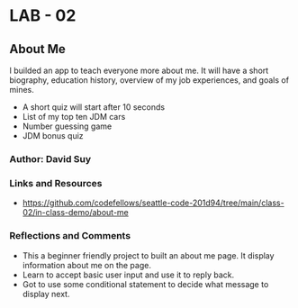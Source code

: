 # LAB - 02

## About Me

I builded an app to teach everyone more about me. It will have a short biography, education history, overview of my job experiences, and goals of mines. 
* A short quiz will start after 10 seconds
* List of my top ten JDM cars
* Number guessing game
* JDM bonus quiz

### Author: David Suy

### Links and Resources
* https://github.com/codefellows/seattle-code-201d94/tree/main/class-02/in-class-demo/about-me

### Reflections and Comments
* This a beginner friendly project to built an about me page. It display information about me on the page.
* Learn to accept basic user input and use it to reply back.
* Got to use some conditional statement to decide what message to display next.